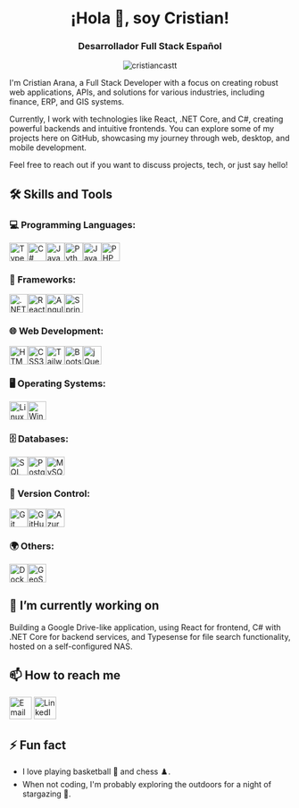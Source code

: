 <h1 align="center">¡Hola 👋, soy Cristian!</h1>
<h3 align="center">Desarrollador Full Stack Español</h3>
<p align="center"> <img src="https://komarev.com/ghpvc/?username=cristiancastt&label=Profile%20views&color=0e75b6&style=flat" alt="cristiancastt" /> </p>
<p>I'm Cristian Arana, a Full Stack Developer with a focus on creating robust web applications, APIs, and solutions for various industries, including finance, ERP, and GIS systems.</p>
<p>Currently, I work with technologies like React, .NET Core, and C#, creating powerful backends and intuitive frontends. You can explore some of my projects here on GitHub, showcasing my journey through web, desktop, and mobile development.</p>
<p>Feel free to reach out if you want to discuss projects, tech, or just say hello!</p>

## 🛠️ Skills and Tools
  
### 💻 Programming Languages: 
<div style="display: flex;">
  <img src="https://cdn.worldvectorlogo.com/logos/typescript.svg" style="height: 33px;" alt="TypeScript">
  <img src="https://cdn.worldvectorlogo.com/logos/c--4.svg" style="height: 33px;" alt="C#">
  <img src="https://cdn.worldvectorlogo.com/logos/java.svg" style="height: 33px;" alt="Java">
  <img src="https://cdn.worldvectorlogo.com/logos/python-5.svg" style="height: 33px;" alt="Python">
  <img src="https://cdn.worldvectorlogo.com/logos/logo-javascript.svg" style="height: 33px;" alt="JavaScript">
  <img src="https://cdn.worldvectorlogo.com/logos/php-1.svg" style="height: 33px;" alt="PHP">
</div>

### 🚀 Frameworks:
<div style="display: flex;">
  <img src="https://upload.wikimedia.org/wikipedia/commons/e/ee/.NET_Core_Logo.svg" style="height: 33px;" alt=".NET Core">
  <img src="https://cdn.worldvectorlogo.com/logos/react-2.svg" style="height: 33px;" alt="React">
  <img src="https://cdn.worldvectorlogo.com/logos/angular-icon.svg" style="height: 33px;" alt="Angular">
  <img src="https://cdn.worldvectorlogo.com/logos/spring-3.svg" style="height: 33px;" alt="Spring Boot">
</div>

### 🌐 Web Development:
<div style="display: flex;">
  <img src="https://cdn.worldvectorlogo.com/logos/html5.svg" style="height: 33px;" alt="HTML5">
  <img src="https://cdn.worldvectorlogo.com/logos/css-3.svg" style="height: 33px;" alt="CSS3">
  <img src="https://cdn.worldvectorlogo.com/logos/tailwindcss.svg" style="height: 33px;" alt="Tailwind CSS">
  <img src="https://cdn.worldvectorlogo.com/logos/bootstrap-4.svg" style="height: 33px;" alt="Bootstrap">
  <img src="https://cdn.worldvectorlogo.com/logos/jquery-4.svg" style="height: 33px;" alt="jQuery">
</div>

### 🖥️ Operating Systems:
<div style="display: flex;">
  <img src="https://cdn.worldvectorlogo.com/logos/linux-tux.svg" style="height: 33px;" alt="Linux">
  <img src="https://cdn.worldvectorlogo.com/logos/microsoft-windows-22.svg" style="height: 33px;" alt="Windows">
</div>

### 🗄️ Databases:
<div style="display: flex;">
  <img src="https://cdn.worldvectorlogo.com/logos/microsoft-sql-server-logo.svg" style="height: 33px;" alt="SQL Server">
  <img src="https://cdn.worldvectorlogo.com/logos/postgresql.svg" style="height: 33px;" alt="PostgreSQL">
  <img src="https://cdn.worldvectorlogo.com/logos/mysql-6.svg" style="height: 33px;" alt="MySQL">
</div>

### 🧰 Version Control:
<div style="display: flex;">
  <img src="https://cdn.worldvectorlogo.com/logos/git-icon.svg" style="height: 33px;" alt="Git">
  <img src="https://cdn.worldvectorlogo.com/logos/github-icon-1.svg" style="height: 33px;" alt="GitHub">
  <img src="https://cdn.worldvectorlogo.com/logos/azure-icon.svg" style="height: 33px;" alt="Azure DevOps">
</div>

### 🌍 Others:
<div style="display: flex;">
  <img src="https://cdn.worldvectorlogo.com/logos/docker.svg" style="height: 33px;" alt="Docker">
  <img src="https://cdn.worldvectorlogo.com/logos/geoserver.svg" style="height: 33px;" alt="GeoServer">
</div>

## 🌱 I’m currently working on
Building a Google Drive-like application, using React for frontend, C# with .NET Core for backend services, and Typesense for file search functionality, hosted on a self-configured NAS.

## 📫 How to reach me
<div align="left">
  <a href="mailto:your-email-here@gmail.com" target="blank"><img src="https://cdn.worldvectorlogo.com/logos/email-icon.svg" alt="Email" width="40" height="40"/></a>
  <a href="https://www.linkedin.com/in/your-profile-here" target="_blank"> <img src="https://cdn.worldvectorlogo.com/logos/linkedin-icon-2.svg" alt="LinkedIn" width="40" height="40"/> </a>
</div>

## ⚡ Fun fact
- I love playing basketball 🏀 and chess ♟️.
- When not coding, I'm probably exploring the outdoors for a night of stargazing 🔭.

